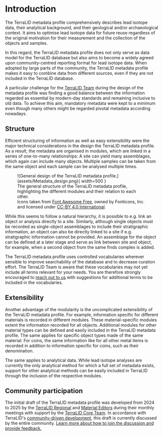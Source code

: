 # Introduction

The TerraLID metadata profile comprehensively describes lead isotope data, their analytical background, and their geological and/or archaeological context. It aims to optimise lead isotope data for future reuse regardless of the original motivation for their measurement and the collection of the objects and samples. 

In this regard, the TerraLID metadata profile does not only serve as data model for the TerraLID database but also aims to become a widely agreed upon community-centred reporting format for lead isotope data. When adopted by large parts of the community, the TerraLID metadata profile makes it easy to combine data from different sources, even if they are not included in the TerraLID database. 

A particular challenge for the [TerraLID Team](https://www.terralid.org/team.html) during the design of the metadata profile was finding a good balance between the information regarded as essential by modern-day standards and remaining inclusive to old data. To achieve this aim, mandatory metadata were kept to a minimum even though many others might be regarded pivotal metadata according nowadays. 

## Structure 
Efficient structuring of information as well as easy extensibility were the major technical considerations in the design the TerraLID metadata profile. As a result, the metadata are organised in modules, which are linked in a series of one-to-many relationships: A site can yield many assemblages, which again can include many objects. Multiple samples can be taken from the same object and each sample can be analysed multiple times. 

<figure markdown="span">
  ![General design of the TerraLID metadata profile.](assets/Metadata_design.png){ width=500 }
  <figcaption> The general structure of the TerraLID metadata profile, highlighting the different modules and their relation to each other. <br> Icons taken from <a href="https://fontawesome.com/search?ic=free">Font Awesome Free</a>, owned by Fonticons, Inc. and licensed under <a href="https://creativecommons.org/licenses/by/4.0/">CC-BY 4.0 International</a>. </figcaption>
</figure>

While this seems to follow a natural hierarchy, it is possible to e.g. link an object or analysis directly to a site. Similarly, although single objects must be recorded as single-object assemblages to include their stratigraphic information, an object can also be directly linked to a site if e.g. stratigraphic information cannot be provided. An assemblage for the object can be defined at a later stage and serve as link between site and object, for example, when a second object from the same finds complex is added. 

The TerraLID metadata profile uses controlled vocabularies wherever sensible to improve searchability of the database and to decrease curation effort. The TerraLID Team is aware that these vocabularies may not yet include all terms relevant for your needs. You are therefore strongly encouraged to [reach out to us](mailto:terralid@bergbaumuseum.de) with suggestions for additional terms to be included in the vocabularies. 

## Extensibility
Another advantage of the modularity is the uncomplicated extensibility of the TerraLID metadata profile. For example, information specific for different materials is recorded in different modules. These material-specific modules extent the information recorded for all objects. Additional modules for other material types can be defined and easily included in the TerraLID metadata profile. The same applies for specific object types made of the same material: For coins, the same information like for all other metal items is recorded in addition to information specific for coins, such as their denomination. 

The same applies to analytical data. While lead isotope analyses are currently the only analytical method for which a full set of metadata exists, support for other analytical methods can be easily included in TerraLID through the inclusion of the respective modules. 

## Community participation
The initial draft of the TerraLID metadata profile was developed from 2024 to 2025 by the [TerraLID Regional](https://www.terralid.org/team.html#regional-editors) and [Material Editors](https://www.terralid.org/team.html#material-editors) during their monthly meetings with support by the [TerraLID Core Team](https://www.terralid.org/team.html#core-team). In accordance with TerraLID's [community-driven development](https://www.terralid.org/#community-driven-development), this draft is currently discussed by the entire community. [Learn more about how to join the discussion and provide feedback.](index.md)